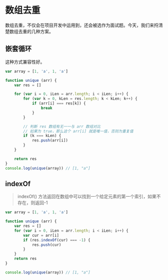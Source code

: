# 数组去重

数组去重，不仅会在项目开发中运用到，还会被选作为面试题。今天，我们来捋清楚数组去重的几种方案。

## 嵌套循环

这种方式兼容性好。
```js
var array = [1, 'a', 1, 'a']

function unique (arr) {
    var res = []

    for (var i = 0, iLen = arr.length; i < iLen; i++) {
        for (var k = 0, kLen = res.length; k < kLen; k++) {
            if (arr[i] === res[k]) {
                break
            }
        }

        // 判断 res 数组有无一一与 arr 数组对比
        // 如果为 true，那么这个 arr[i] 就是唯一值，否则为重复值
        if (k === kLen) {
            res.push(arr[i])
        }
    }

    return res
}
console.log(unique(array)) // [1, "a"]
```

## indexOf

> indexOf() 方法返回在数组中可以找到一个给定元素的第一个索引，如果不存在，则返回-1

```js
var array = [1, 'a', 1, 'a']

function unique (arr) {
    var res = []
    for (var i = 0, iLen = arr.length; i < iLen; i++) {
        var cur = arr[i]
        if (res.indexOf(cur) === -1) {
            res.push(cur)
        }
    }
    return res
}

console.log(unique(array)) // [1, "a"]
```